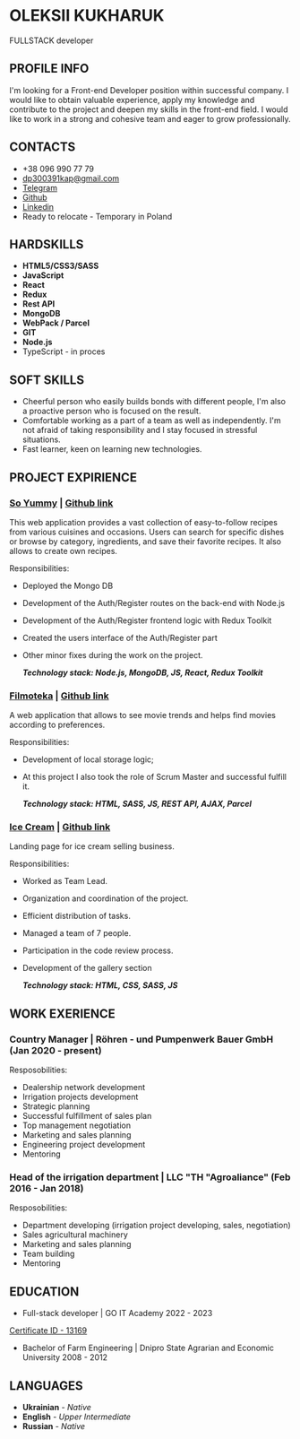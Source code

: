 # OLEKSII KUKHARUK

FULLSTACK developer

## PROFILE INFO

I'm looking for a Front-end Developer position within successful company. I
would like to obtain valuable experience, apply my knowledge and contribute to
the project and deepen my skills in the front-end field. I would like to work in a
strong and cohesive team and eager to grow professionally.

## CONTACTS

- +38 096 990 77 79
- dp300391kap@gmail.com
- [Telegram](https://t.me/iRory)
- [Github](https://github.com/Oleksii-Kukharuk?tab=repositories)
- [Linkedin](https://www.linkedin.com/in/oleksii-kukharuk/)
- Ready to relocate - Temporary in Poland

## HARDSKILLS

- **HTML5/CSS3/SASS**
- **JavaScript**
- **React**
- **Redux**
- **Rest API**
- **MongoDB**
- **WebPack / Parcel**
- **GIT**
- **Node.js**
- TypeScript - in proces

## SOFT SKILLS

- Cheerful person who easily builds bonds with different people,
  I'm also a proactive person who is focused on the
  result.
- Comfortable working as a part of a
  team as well as independently.
  I'm not afraid of taking responsibility and I stay
  focused in stressful situations.
- Fast learner, keen on learning new technologies.

## PROJECT EXPIRIENCE

### **[So Yummy](https://eddy-hub19.github.io/soyummy/welcome)** | [Github link](https://github.com/Eddy-hub19/soyummy)

This web application provides a vast collection of easy-to-follow recipes
from various cuisines and occasions. Users can search for specific dishes or
browse by category, ingredients, and save their favorite recipes. It also allows
to create own recipes.

Responsibilities:

- Deployed the Mongo DB
- Development of the Auth/Register routes on the back-end with Node.js
- Development of the Auth/Register frontend logic with Redux Toolkit
- Created the users interface of the Auth/Register part
- Other minor fixes during the work on the project.

  **_Technology stack: Node.js, MongoDB, JS, React, Redux Toolkit_**

### **[Filmoteka](https://am1007.github.io/filmoteka_PG-13/)** | [Github link](https://github.com/AM1007/filmoteka_PG-13)

A web application that allows to see movie trends and helps find movies
according to preferences.

Responsibilities:

- Development of local storage logic;
- At this project I also took the role of Scrum Master and successful fulfill it.

  **_Technology stack: HTML, SASS, JS, REST API, AJAX, Parcel_**

### **[Ice Cream](https://oleksii-kukharuk.github.io/ninjas-project/)** | [Github link](https://github.com/Oleksii-Kukharuk/ninjas-project)

Landing page for ice cream selling business.

Responsibilities:

- Worked as Team Lead.
- Organization and coordination of the project.
- Efficient distribution of tasks.
- Managed a team of 7 people.
- Participation in the code review process.
- Development of the gallery section

  **_Technology stack: HTML, CSS, SASS, JS_**

## WORK EXERIENCE

### **Country Manager | Röhren - und Pumpenwerk Bauer GmbH** (Jan 2020 - present)

Resposobilities:

- Dealership network development
- Irrigation projects development
- Strategic planning
- Successful fulfillment of sales plan
- Top management negotiation
- Marketing and sales planning
- Engineering project development
- Mentoring

### **Head of the irrigation department | LLC "TH "Agroaliance"** (Feb 2016 - Jan 2018)

Resposobilities:

- Department developing (irrigation project developing, sales, negotiation)
- Sales agricultural machinery
- Marketing and sales planning
- Team building
- Mentoring

## EDUCATION

- Full-stack developer | GO IT Academy 2022 - 2023

[Certificate ID - 13169](https://drive.google.com/file/d/14EO61mJZbu2T7fK2h7hwjNzBOrxTenez/view)

- Bachelor of Farm Engineering | Dnipro State Agrarian and Economic University 2008 - 2012

## LANGUAGES

- **Ukrainian** - _Native_
- **English** - _Upper Intermediate_
- **Russian** - _Native_
